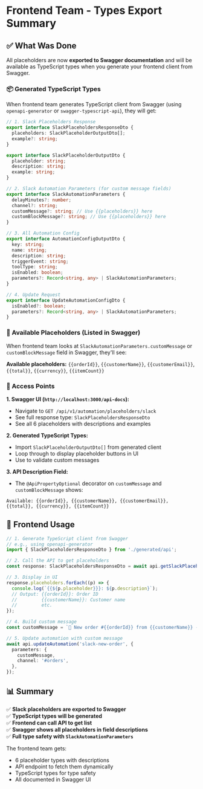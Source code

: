 # Frontend Team - Types Export Summary

## ✅ What Was Done

All placeholders are now **exported to Swagger documentation** and will be available as TypeScript types when you generate your frontend client from Swagger.

### 📦 Generated TypeScript Types

When frontend team generates TypeScript client from Swagger (using `openapi-generator` or `swagger-typescript-api`), they will get:

```typescript
// 1. Slack Placeholders Response
export interface SlackPlaceholdersResponseDto {
  placeholders: SlackPlaceholderOutputDto[];
  example?: string;
}

export interface SlackPlaceholderOutputDto {
  placeholder: string;
  description: string;
  example: string;
}

// 2. Slack Automation Parameters (for custom message fields)
export interface SlackAutomationParameters {
  delayMinutes?: number;
  channel?: string;
  customMessage?: string; // Use {{placeholders}} here
  customBlockMessage?: string; // Use {{placeholders}} here
}

// 3. All Automation Config
export interface AutomationConfigOutputDto {
  key: string;
  name: string;
  description: string;
  triggerEvent: string;
  toolType: string;
  isEnabled: boolean;
  parameters?: Record<string, any> | SlackAutomationParameters;
}

// 4. Update Request
export interface UpdateAutomationConfigDto {
  isEnabled?: boolean;
  parameters?: Record<string, any> | SlackAutomationParameters;
}
```

### 🎯 Available Placeholders (Listed in Swagger)

When frontend team looks at `SlackAutomationParameters.customMessage` or `customBlockMessage` field in Swagger, they'll see:

**Available placeholders:** `{{orderId}}`, `{{customerName}}`, `{{customerEmail}}`, `{{total}}`, `{{currency}}`, `{{itemCount}}`

### 📍 Access Points

**1. Swagger UI (`http://localhost:3000/api-docs`):**

- Navigate to `GET /api/v1/automation/placeholders/slack`
- See full response type: `SlackPlaceholdersResponseDto`
- See all 6 placeholders with descriptions and examples

**2. Generated TypeScript Types:**

- Import `SlackPlaceholderOutputDto[]` from generated client
- Loop through to display placeholder buttons in UI
- Use to validate custom messages

**3. API Description Field:**

- The `@ApiPropertyOptional` decorator on `customMessage` and `customBlockMessage` shows:

```
Available: {{orderId}}, {{customerName}}, {{customerEmail}}, {{total}}, {{currency}}, {{itemCount}}
```

## 🚀 Frontend Usage

```typescript
// 1. Generate TypeScript client from Swagger
// e.g., using openapi-generator
import { SlackPlaceholdersResponseDto } from './generated/api';

// 2. Call the API to get placeholders
const response: SlackPlaceholdersResponseDto = await api.getSlackPlaceholders();

// 3. Display in UI
response.placeholders.forEach((p) => {
  console.log(`{{${p.placeholder}}}: ${p.description}`);
  // Output: {{orderId}}: Order ID
  //         {{customerName}}: Customer name
  //         etc.
});

// 4. Build custom message
const customMessage = `🎉 New order #{{orderId}} from {{customerName}} - ${{ total }}`;

// 5. Update automation with custom message
await api.updateAutomation('slack-new-order', {
  parameters: {
    customMessage,
    channel: '#orders',
  },
});
```

## 📊 Summary

✅ **Slack placeholders are exported to Swagger**  
✅ **TypeScript types will be generated**  
✅ **Frontend can call API to get list**  
✅ **Swagger shows all placeholders in field descriptions**  
✅ **Full type safety with `SlackAutomationParameters`**

The frontend team gets:

- 6 placeholder types with descriptions
- API endpoint to fetch them dynamically
- TypeScript types for type safety
- All documented in Swagger UI
